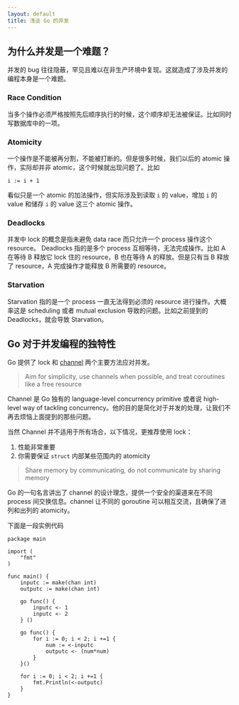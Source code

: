 ```yaml
---
layout: default
title: 浅谈 Go 的并发
---
```


## 为什么并发是一个难题？

并发的 bug 往往隐蔽，罕见且难以在非生产环境中复现。这就造成了涉及并发的编程本身是一个难题。

### Race Condition

当多个操作必须严格按照先后顺序执行的时候，这个顺序却无法被保证。比如同时写数据库中的一项。

### Atomicity

一个操作是不能被再分割，不能被打断的。但是很多时候，我们以后的 atomic 操作，实际却并非 atomic，这个时候就出现问题了。比如
```
i := i + 1
```
看似只是一个 atomic 的加法操作，但实际涉及到读取 `i` 的 value，增加 `i` 的 value 和储存 `i` 的 value 这三个 atomic 操作。

### Deadlocks

并发中 lock 的概念是指未避免 data race 而只允许一个 process 操作这个 resource。
Deadlocks 指的是多个 process 互相等待，无法完成操作。比如 A 在等待 B 释放它 lock 住的 resource，B 也在等待 A 的释放。但是只有当 B 释放了 resource，A 完成操作才能释放 B 所需要的 resource。

### Starvation

Starvation 指的是一个 process 一直无法得到必须的 resource 进行操作。大概率这是 scheduling 或者 mutual exclusion 导致的问题。比如之前提到的 Deadlocks，就会导致 Starvation。

## Go 对于并发编程的独特性

Go 提供了 lock 和 [channel](https://gobyexample.com/channels) 两个主要方法应对并发。

> Aim for simplicity, use channels when possible, and treat coroutines like a free resource

Channel 是 Go 独有的 language-level concurrency primitive 或者说 high-level way of tackling concurrency。他的目的是简化对于并发的处理，让我们不再去烦恼上面提到的那些问题。

当然 Channel 并不适用于所有场合，以下情况，更推荐使用 lock：
1. 性能非常重要
2. 你需要保证 `struct` 内部某些范围内的 atomicity

> Share memory by communicating, do not communicate by sharing memory

Go 的一句名言讲出了 channel 的设计理念，提供一个安全的渠道来在不同 process 间交换信息。channel 让不同的 goroutine 可以相互交流，且确保了进列和出列的 atomicity。

下面是一段实例代码
```
package main

import (
	"fmt"
)

func main() {
    inputc := make(chan int)
    outputc := make(chan int)

    go func() {
        inputc <- 1
        inputc <- 2
    } ()

    go func() {
        for i := 0; i < 2; i +=1 {
            num := <-inputc
            outputc <- (num*num)
        }
    }()
    
    for i := 0; i < 2; i +=1 {
        fmt.Println(<-outputc)
    }
}
```
 

